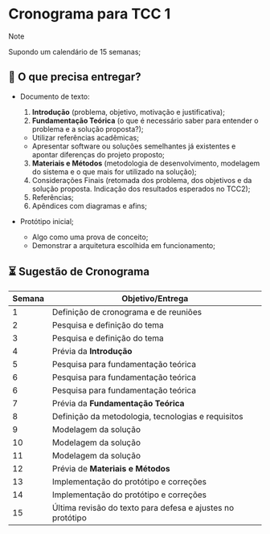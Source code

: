 # Cronograma para TCC 1

> [!NOTE]
> Supondo um calendário de 15 semanas;

## 🎯 O que precisa entregar?

- Documento de texto:
  1. **Introdução** (problema, objetivo, motivação e justificativa);
  2. **Fundamentação Teórica** (o que é necessário saber para entender o problema e a solução proposta?);
    - Utilizar referências acadêmicas;
    - Apresentar software ou soluções semelhantes já existentes e apontar diferenças do projeto proposto;
  3. **Materiais e Métodos** (metodologia de desenvolvimento, modelagem do sistema e o que mais for utilizado na solução);
  4. Considerações Finais (retomada dos problema, dos objetivos e da solução proposta. Indicação dos resultados esperados no TCC2);
  5. Referências;
  6. Apêndices com diagramas e afins;

- Protótipo inicial;
  - Algo como uma prova de conceito;
  - Demonstrar a arquitetura escolhida em funcionamento;

## ⏳ Sugestão de Cronograma

| Semana | Objetivo/Entrega |
| -------| --------------|
| 1 | Definição de cronograma e de reuniões |
| 2 | Pesquisa e definição do tema|
| 3 | Pesquisa e definição do tema|
| 4 | Prévia da **Introdução**  |
| 5 | Pesquisa para fundamentação teórica  |
| 6 | Pesquisa para fundamentação teórica  |
| 6 | Pesquisa para fundamentação teórica  |
| 7 | Prévia da **Fundamentação Teórica**  |
| 8 | Definição da metodologia, tecnologias e requisitos |
| 9 | Modelagem da solução  |
| 10 | Modelagem da solução  |
| 11 | Modelagem da solução  |
| 12 | Prévia de **Materiais e Métodos** |
| 13 | Implementação do protótipo e correções |
| 14 | Implementação do protótipo e correções |
| 15 | Última revisão do texto para defesa e ajustes no protótipo  |
